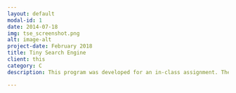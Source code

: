 ```yaml
---
layout: default
modal-id: 1
date: 2014-07-18
img: tse_screenshot.png
alt: image-alt
project-date: February 2018
title: Tiny Search Engine
client: this
category: C
description: This program was developed for an in-class assignment. The search engine crawls the web up to a certain depth, indexes it, and can be searched by the user. Tiny Search Engine was coded in C, and was a great project for learning to deal with memory leaks. Credit goes to Professor Campbell for outlining and designing the project. As this was an in-class assignment, I cannot post code to GitHub—please contact me if you'd like to take a look at it.

---
```


